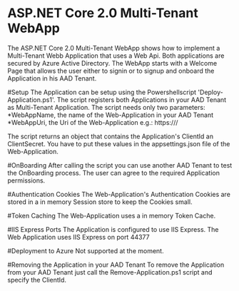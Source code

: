 # ASP.NET Core 2.0 Multi-Tenant WebApp
The ASP.NET Core 2.0 Multi-Tenant WebApp shows how to implement a Multi-Tenant Webb Application that uses a Web Api. 
Both applications are secured by Azure Active Directory.
The WebApp starts with a Welcome Page that allows the user either to signin or to signup and onboard the Application in his AAD Tenant.

#Setup
The Application can be setup using the Powershellscript 'Deploy-Application.ps1'. The script registers both Applications in your AAD Tenant as Multi-Tenant Application. The script needs only two parameters:
    *WebAppName, the name of the Web-Application in your AAD Tenant
    *WebAppUri, the Uri of the Web-Application e.g.: https://<aad-tenant>/<web-app-name>

The script returns an object that contains the Application's ClientId an ClientSecret.
You have to put these values in the appsettings.json file of the Web-Application.

#OnBoarding
After calling the script you can use another AAD Tenant to test the OnBoarding process. 
The user can agree to the required Application permissions.

#Authentication Cookies
The Web-Application's Authentication Cookies are stored in a in memory Session store to keep the Cookies small.

#Token Caching
The Web-Application uses a in memory Token Cache.

#IIS Express Ports
The Application is configured to use IIS Express.
The Web Application uses IIS Express on port 44377

#Deployment to Azure
Not supported at the moment.

#Removing the Application in your AAD Tenant
To remove the Application from your AAD Tenant just call the Remove-Application.ps1 script and specify the ClientId.